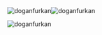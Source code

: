 <div style="display:flex;">
  <img src="https://github-readme-stats.vercel.app/api/top-langs?username=doganfurkan&show_icons=true&locale=en&layout=compact" alt="doganfurkan" />
  <img src="https://github-readme-stats.vercel.app/api?username=doganfurkan&show_icons=true&locale=en" alt="doganfurkan" />
</div>
<p><img src="https://github-readme-streak-stats.herokuapp.com/?user=doganfurkan" alt="doganfurkan" /></p>
